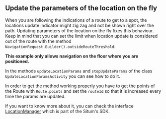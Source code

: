 ## <a name="updatelocationparams"></a> Update the parameters of the location on the fly

When you are following the indications of a route to get to a spot, the locations update indicator might zig zag and not be shown right over the path. Updating parameters of the location on the fly fixes this behaviour. Keep in mind that you can set the limit when location update is considered out of the route with the method `NavigationRequest.Builder().outsideRouteThreshold`.

**This example only allows navigation on the floor where you are positioned.**

In the methods `updateLocationParams` and `stopUpdateParams` of the class `UpdateLocationParamsActivity` you can see how to do it.

In order to get the method working properly you have to get the points of the Route with `Route.points` and set the `routeId` so that it is increased every time the params are updated.

If you want to know more about it, you can check the interface [LocationManager](http://developers.situm.es/sdk_documentation/android/javadoc/latest/es/situm/sdk/location/LocationManager.html) which is part of the Situm's SDK.